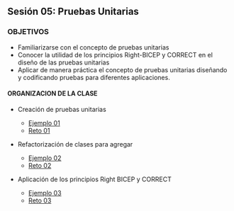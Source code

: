 ## Sesión 05: Pruebas Unitarias

### OBJETIVOS 

- Familiarizarse con el concepto de pruebas unitarias
- Conocer la utilidad de los principios Right-BICEP y CORRECT en el diseño de las pruebas unitarias
- Aplicar de manera práctica el concepto de pruebas unitarias diseñando y codificando pruebas para diferentes aplicaciones.

#### ORGANIZACION DE LA CLASE 

 - Creación de pruebas unitarias
	- [Ejemplo 01](Ejemplo-01)
	- [Reto 01](Reto-01)
	
 - Refactorización de clases para agregar
	- [Ejemplo 02](Ejemplo-02)
	- [Reto 02](Reto-02)
	
 - Aplicación de los principios Right BICEP y CORRECT
	- [Ejemplo 03](Ejemplo-03)
	- [Reto 03](Reto-03)

